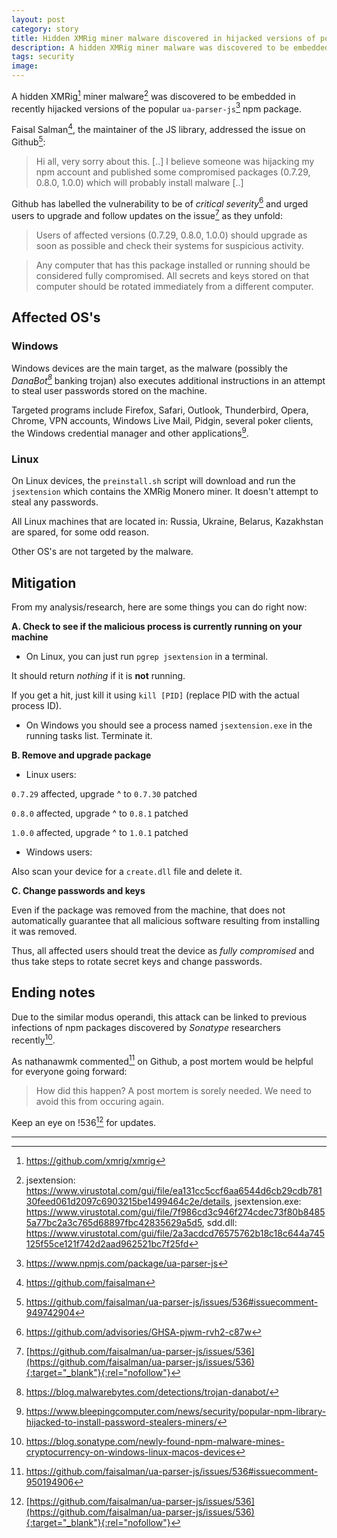```yaml
---
layout: post
category: story
title: Hidden XMRig miner malware discovered in hijacked versions of popular ua-parser-js npm library
description: A hidden XMRig miner malware was discovered to be embedded in recently hijacked versions of the popular ua-parser-js npm package.
tags: security
image: 
---
```


A hidden XMRig[^1] miner malware[^2] was discovered to be embedded in recently hijacked versions of the popular `ua-parser-js`[^3] npm package.

Faisal Salman[^4], the maintainer of the JS library, addressed the issue on Github[^5]: 

> Hi all, very sorry about this. [..] I believe someone was hijacking my npm account and published some compromised packages (0.7.29, 0.8.0, 1.0.0) which will probably install malware [..]

Github has labelled the vulnerability to be of *critical severity*[^6] and urged users to upgrade and follow updates on the issue[^7] as they unfold:

> Users of affected versions (0.7.29, 0.8.0, 1.0.0) should upgrade as soon as possible and check their systems for suspicious activity. 

> Any computer that has this package installed or running should be considered fully compromised. All secrets and keys stored on that computer should be rotated immediately from a different computer. 

## Affected OS's

### Windows 

Windows devices are the main target, as the malware (possibly the *DanaBot[^8]* banking trojan) also executes additional instructions in an attempt to steal user passwords stored on the machine. 

Targeted programs include Firefox, Safari, Outlook, Thunderbird, Opera, Chrome, VPN accounts, Windows Live Mail, Pidgin, several poker clients, the Windows credential manager and other applications[^9].

### Linux

On Linux devices, the `preinstall.sh` script will download and run the `jsextension` which contains the XMRig Monero miner. It doesn't attempt to steal any passwords.

All Linux machines that are located in: Russia, Ukraine, Belarus, Kazakhstan are spared, for some odd reason.

Other OS's are not targeted by the malware.

## Mitigation

From my analysis/research, here are some things you can do right now:

**A. Check to see if the malicious process is currently running on your machine**

- On Linux, you can just run `pgrep jsextension` in a terminal. 

It should return *nothing* if it is **not** running. 

If you get a hit, just kill it using `kill [PID]` (replace PID with the actual process ID).

- On Windows you should see a process named `jsextension.exe` in the running tasks list. Terminate it.

**B. Remove and upgrade package**

- Linux users: 

`0.7.29` affected, upgrade ^ to `0.7.30` patched

`0.8.0` affected, upgrade ^ to `0.8.1` patched

`1.0.0` affected, upgrade ^ to `1.0.1` patched

- Windows users:

Also scan your device for a `create.dll` file and delete it.

**C. Change passwords and keys**

Even if the package was removed from the machine, that does not automatically guarantee that all malicious software resulting from installing it was removed.

Thus, all affected users should treat the device as *fully compromised* and thus take steps to rotate secret keys and change passwords. 

## Ending notes

Due to the similar modus operandi, this attack can be linked to previous infections of npm packages discovered by *Sonatype* researchers recently[^10].

As nathanawmk commented[^11] on Github, a post mortem would be helpful for everyone going forward:

> How did this happen? A post mortem is sorely needed. We need to avoid this from occuring again.

Keep an eye on !536[^7] for updates.

---

[^1]: https://github.com/xmrig/xmrig
[^2]: jsextension: https://www.virustotal.com/gui/file/ea131cc5ccf6aa6544d6cb29cdb78130feed061d2097c6903215be1499464c2e/details, jsextension.exe: https://www.virustotal.com/gui/file/7f986cd3c946f274cdec73f80b84855a77bc2a3c765d68897fbc42835629a5d5, sdd.dll: https://www.virustotal.com/gui/file/2a3acdcd76575762b18c18c644a745125f55ce121f742d2aad962521bc7f25fd
[^3]: https://www.npmjs.com/package/ua-parser-js
[^4]: https://github.com/faisalman
[^5]: https://github.com/faisalman/ua-parser-js/issues/536#issuecomment-949742904
[^6]: https://github.com/advisories/GHSA-pjwm-rvh2-c87w
[^7]: [https://github.com/faisalman/ua-parser-js/issues/536](https://github.com/faisalman/ua-parser-js/issues/536){:target="_blank"}{:rel="nofollow"}
[^8]: https://blog.malwarebytes.com/detections/trojan-danabot/
[^9]: https://www.bleepingcomputer.com/news/security/popular-npm-library-hijacked-to-install-password-stealers-miners/
[^10]: https://blog.sonatype.com/newly-found-npm-malware-mines-cryptocurrency-on-windows-linux-macos-devices
[^11]: https://github.com/faisalman/ua-parser-js/issues/536#issuecomment-950194906


